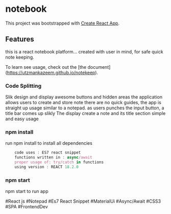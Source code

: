 # notebook

This project was bootstrapped with [Create React App](https://github.com/facebook/create-react-app).

## Features

this is a react notebook platform...
created with user in mind, for safe quick note keeping.

To learn see usage, check out the [the document] (https://utzmankazeem.github.io/notekeep).

### Code Splitting

Slik design and display
awesome buttons and hidden areas
the application allows users to create and store note
there are no quick guides, the app is straight up usage similar to a notepad.
as users punches the input button, a title bar comes up slikly
The display create a note and its title section
simple and easy usage

### npm install

run npm install to install all dependencies

```ts
    code uses : ES7 react snippet
    functions written in : async/await
    proper usage of: try/catch in functions
    using version : REACT 18.2.0
```

### npm start

npm start to run app

#React js 
#Notepad 
#Es7 React Snippet 
#MaterialUi
#Async/Await 
#CSS3
#SPA
#FrontendDev